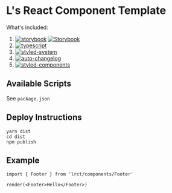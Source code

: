 # L's React Component Template

What's included:

1. [![storybook](https://img.shields.io/badge/storybook-%F0%9F%93%95-red)](https://storybook.js.org/) [![Storybook](https://cdn.jsdelivr.net/gh/storybookjs/brand@master/badge/badge-storybook.svg)](https://louisgv.ga/lrct)
2. [![typescript](https://img.shields.io/badge/typescript-%E2%9C%A8-blue)](https://www.typescriptlang.org/)
3. [![styled-system](https://img.shields.io/badge/styled--system-%F0%9F%97%B3-lightgrey)](https://github.com/styled-system/styled-system)
4. [![auto-changelog](https://img.shields.io/badge/auto--changelog-%F0%9F%93%9D-blue)](https://github.com/CookPete/auto-changelog)
5. [![styled-components](https://img.shields.io/badge/styled--components-%F0%9F%92%85%20-orange.svg?colorB=daa357&colorA=db748e)](https://github.com/styled-components/styled-components)

## Available Scripts

See `package.json`

## Deploy Instructions

```
yarn dist
cd dist
npm publish
```

## Example

```tsx
import { Footer } from 'lrct/components/Footer'

render(<Footer>Hello</Footer>)
```

